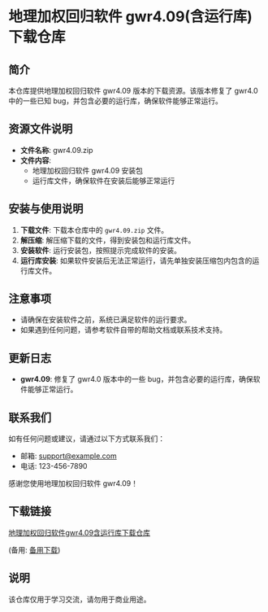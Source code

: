# 地理加权回归软件 gwr4.09(含运行库) 下载仓库

## 简介
本仓库提供地理加权回归软件 gwr4.09 版本的下载资源。该版本修复了 gwr4.0 中的一些已知 bug，并包含必要的运行库，确保软件能够正常运行。

## 资源文件说明
- **文件名称**: gwr4.09.zip
- **文件内容**:
  - 地理加权回归软件 gwr4.09 安装包
  - 运行库文件，确保软件在安装后能够正常运行

## 安装与使用说明
1. **下载文件**: 下载本仓库中的 `gwr4.09.zip` 文件。
2. **解压缩**: 解压缩下载的文件，得到安装包和运行库文件。
3. **安装软件**: 运行安装包，按照提示完成软件的安装。
4. **运行库安装**: 如果软件安装后无法正常运行，请先单独安装压缩包内包含的运行库文件。

## 注意事项
- 请确保在安装软件之前，系统已满足软件的运行要求。
- 如果遇到任何问题，请参考软件自带的帮助文档或联系技术支持。

## 更新日志
- **gwr4.09**: 修复了 gwr4.0 版本中的一些 bug，并包含必要的运行库，确保软件能够正常运行。

## 联系我们
如有任何问题或建议，请通过以下方式联系我们：
- 邮箱: support@example.com
- 电话: 123-456-7890

感谢您使用地理加权回归软件 gwr4.09！

## 下载链接
[地理加权回归软件gwr4.09含运行库下载仓库](https://pan.quark.cn/s/a54944b4f5d6) 

(备用: [备用下载](https://pan.baidu.com/s/1I27MpJ1s9eX6qKFYOaQZrg?pwd=1234))

## 说明

该仓库仅用于学习交流，请勿用于商业用途。
